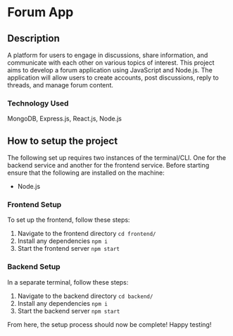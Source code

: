 # Forum App

## Description
A platform for users to engage in discussions, share information, and communicate with each other on various topics of interest. This project aims to develop a forum application using JavaScript and Node.js. The application will allow users to create accounts, post discussions, reply to threads, and manage forum content.

### Technology Used
MongoDB, Express.js, React.js, Node.js

## How to setup the project
The following set up requires two instances of the terminal/CLI. One for the backend service and another for the frontend service.
Before starting ensure that the following are installed on the machine:
- Node.js

### Frontend Setup
To set up the frontend, follow these steps:
1.  Navigate to the frontend directory
`cd frontend/`
2. Install any dependencies
`npm i`
3. Start the frontend server
`npm start`

### Backend Setup
In a separate terminal, follow these steps:
1. Navigate to the backend directory
`cd backend/`
2. Install any dependencies
`npm i`
3. Start the backend server
`npm start`

From here, the setup process should now be complete! Happy testing!
